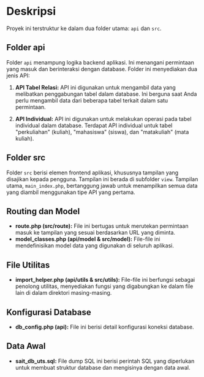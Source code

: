 # Deskripsi

Proyek ini terstruktur ke dalam dua folder utama: `api` dan `src`.

## Folder api

Folder `api` menampung logika backend aplikasi. Ini menangani permintaan yang masuk dan berinteraksi dengan database. Folder ini menyediakan dua jenis API:

1. **API Tabel Relasi:** API ini digunakan untuk mengambil data yang melibatkan penggabungan tabel dalam database. Ini berguna saat Anda perlu mengambil data dari beberapa tabel terkait dalam satu permintaan.

2. **API Individual:** API ini digunakan untuk melakukan operasi pada tabel individual dalam database. Terdapat API individual untuk tabel "perkuliahan" (kuliah), "mahasiswa" (siswa), dan "matakuliah" (mata kuliah).

## Folder src

Folder `src` berisi elemen frontend aplikasi, khususnya tampilan yang disajikan kepada pengguna. Tampilan ini berada di subfolder `view`. Tampilan utama, `main_index.php`, bertanggung jawab untuk menampilkan semua data yang diambil menggunakan tipe API yang pertama.

## Routing dan Model

* **route.php (src/route):** File ini bertugas untuk merutekan permintaan masuk ke tampilan yang sesuai berdasarkan URL yang diminta.
* **model_classes.php (api/model & src/model):** File-file ini mendefinisikan model data yang digunakan di seluruh aplikasi.

## File Utilitas

* **import_helper.php (api/utils & src/utils):** File-file ini berfungsi sebagai penolong utilitas, menyediakan fungsi yang digabungkan ke dalam file lain di dalam direktori masing-masing.

## Konfigurasi Database

* **db_config.php (api):** File ini berisi detail konfigurasi koneksi database.

## Data Awal

* **sait_db_uts.sql:** File dump SQL ini berisi perintah SQL yang diperlukan untuk membuat struktur database dan mengisinya dengan data awal.